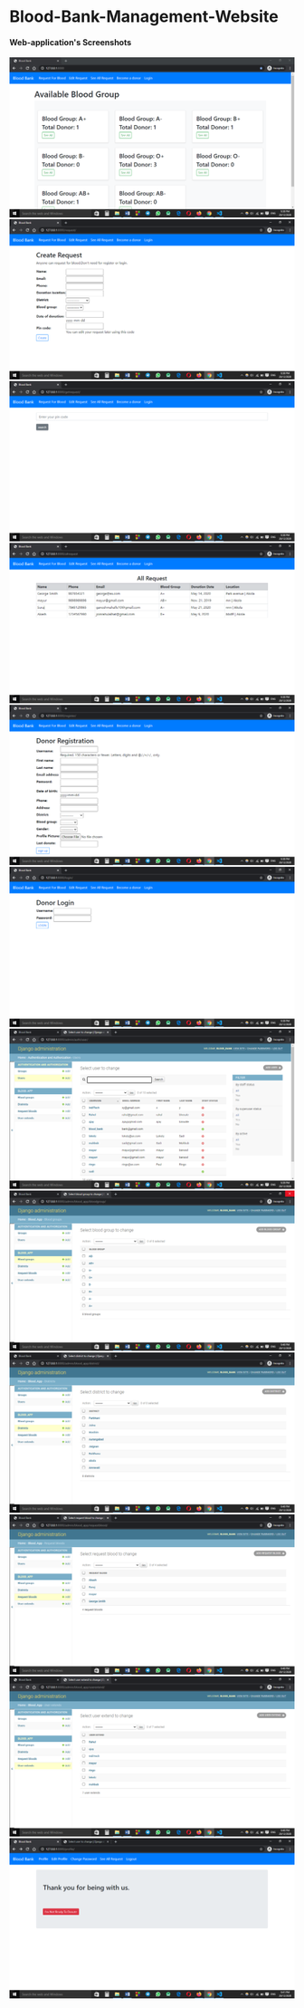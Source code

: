 # Blood-Bank-Management-Website

#### Web-application's Screenshots

<img src="https://github.com/Oxygonal2-0/Blood-Bank-Management-Website/blob/main/screenshot/Screenshot (287).png" /> 
<img src="https://github.com/Oxygonal2-0/Blood-Bank-Management-Website/blob/main/screenshot/Screenshot (288).png" /> 
<img src="https://github.com/Oxygonal2-0/Blood-Bank-Management-Website/blob/main/screenshot/Screenshot (289).png" /> 
<img src="https://github.com/Oxygonal2-0/Blood-Bank-Management-Website/blob/main/screenshot/Screenshot (290).png" /> 
<img src="https://github.com/Oxygonal2-0/Blood-Bank-Management-Website/blob/main/screenshot/Screenshot (291).png" /> 
<img src="https://github.com/Oxygonal2-0/Blood-Bank-Management-Website/blob/main/screenshot/Screenshot (292).png" /> 
<img src="https://github.com/Oxygonal2-0/Blood-Bank-Management-Website/blob/main/screenshot/Screenshot (293).png" /> 
<img src="https://github.com/Oxygonal2-0/Blood-Bank-Management-Website/blob/main/screenshot/Screenshot (294).png" /> 
<img src="https://github.com/Oxygonal2-0/Blood-Bank-Management-Website/blob/main/screenshot/Screenshot (295).png" /> 
<img src="https://github.com/Oxygonal2-0/Blood-Bank-Management-Website/blob/main/screenshot/Screenshot (296).png" /> 
<img src="https://github.com/Oxygonal2-0/Blood-Bank-Management-Website/blob/main/screenshot/Screenshot (297).png" /> 
<img src="https://github.com/Oxygonal2-0/Blood-Bank-Management-Website/blob/main/screenshot/Screenshot (298).png" /> 
